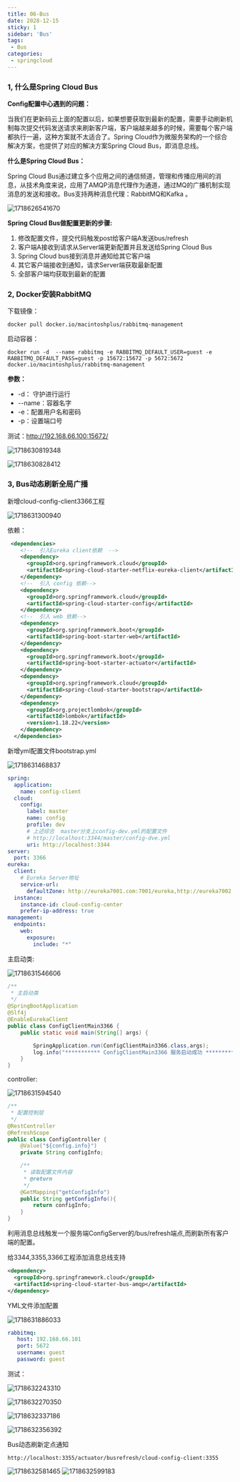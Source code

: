 ```yaml
---
title: 06-Bus
date: 2028-12-15
sticky: 1
sidebar: 'Bus'
tags:
 - Bus
categories:
 - springcloud
---
```


### 1, 什么是Spring Cloud Bus



**Config配置中心遇到的问题：**

当我们在更新码云上面的配置以后，如果想要获取到最新的配置，需要手动刷新机制每次提交代码发送请求来刷新客户端，客户端越来越多的时候，需要每个客户端都执行一遍，这种方案就不太适合了。Spring Cloud作为微服务架构的一个综合解决方案，也提供了对应的解决方案Spring Cloud Bus，即消息总线。



**什么是Spring Cloud Bus：**

Spring Cloud Bus通过建立多个应用之间的通信频道，管理和传播应用间的消息，从技术角度来说，应用了AMQP消息代理作为通道，通过MQ的广播机制实现消息的发送和接收。Bus支持两种消息代理：RabbitMQ和Kafka 。

![1718626541670](assets/1718626541670.png)

**Spring Cloud Bus做配置更新的步骤:**

1. 修改配置文件，提交代码触发post给客户端A发送bus/refresh
2. 客户端A接收到请求从Server端更新配置并且发送给Spring Cloud Bus
3. Spring Cloud bus接到消息并通知给其它客户端
4. 其它客户端接收到通知，请求Server端获取最新配置
5. 全部客户端均获取到最新的配置





### 2, Docker安装RabbitMQ



下载镜像：

```
docker pull docker.io/macintoshplus/rabbitmq-management
```



启动容器：

```
docker run -d  --name rabbitmq -e RABBITMQ_DEFAULT_USER=guest -e RABBITMQ_DEFAULT_PASS=guest -p 15672:15672 -p 5672:5672 docker.io/macintoshplus/rabbitmq-management
```



**参数：**

- -d： 守护进行运行
- --name：容器名字
- -e：配置用户名和密码
- -p：设置端口号



测试：http://192.168.66.100:15672/

![1718630819348](assets/1718630819348.png)

![1718630828412](assets/1718630828412.png)









### 3, Bus动态刷新全局广播

新增cloud-config-client3366工程

![1718631300940](assets/1718631300940.png)



依赖：

```xml
 <dependencies>
    <!--  引入Eureka client依赖  -->
    <dependency>
      <groupId>org.springframework.cloud</groupId>
      <artifactId>spring-cloud-starter-netflix-eureka-client</artifactId>
    </dependency>
    <!--  引入 config 依赖-->
    <dependency>
      <groupId>org.springframework.cloud</groupId>
      <artifactId>spring-cloud-starter-config</artifactId>
    </dependency>
    <!--  引入 web 依赖-->
    <dependency>
      <groupId>org.springframework.boot</groupId>
      <artifactId>spring-boot-starter-web</artifactId>
    </dependency>
    <dependency>
      <groupId>org.springframework.boot</groupId>
      <artifactId>spring-boot-starter-actuator</artifactId>
    </dependency>
    <dependency>
      <groupId>org.springframework.cloud</groupId>
      <artifactId>spring-cloud-starter-bootstrap</artifactId>
    </dependency>
    <dependency>
      <groupId>org.projectlombok</groupId>
      <artifactId>lombok</artifactId>
      <version>1.18.22</version>
    </dependency>
  </dependencies>
```



新增yml配置文件bootstrap.yml

![1718631468837](assets/1718631468837.png)

```yml
spring:
  application:
    name: config-client
  cloud:
    config:
      label: master
      name: config
      profile: dev
      # 上述综合  master分支上config-dev.yml的配置文件
      # http://localhost:3344/master/config-dve.yml
      uri: http://localhost:3344
server:
  port: 3366
eureka:
  client:
    # Eureka Server地址
    service-url:
      defaultZone: http://eureka7001.com:7001/eureka,http://eureka7002.com:7002/eureka
  instance:
    instance-id: cloud-config-center
    prefer-ip-address: true
management:
  endpoints:
    web:
      exposure:
        include: "*"
```



主启动类:

![1718631546606](assets/1718631546606.png)

```java
/**
 * 主启动类
 */
@SpringBootApplication
@Slf4j
@EnableEurekaClient
public class ConfigClientMain3366 {
    public static void main(String[] args) {

        SpringApplication.run(ConfigClientMain3366.class,args);
        log.info("*********** ConfigClientMain3366 服务启动成功 *********");
    }
}
```



controller:

![1718631594540](assets/1718631594540.png)

```java
/**
 * 配置控制层
 */
@RestController
@RefreshScope
public class ConfigController {
    @Value("${config.info}")
    private String configInfo;

    /**
     * 读取配置文件内容
     * @return
     */
    @GetMapping("getConfigInfo")
    public String getConfigInfo(){
        return configInfo;
    }
}
```

利用消息总线触发一个服务端ConfigServer的/bus/refresh端点,而刷新所有客户端的配置。



给3344,3355,3366工程添加消息总线支持

```xml
<dependency>
  <groupId>org.springframework.cloud</groupId>
  <artifactId>spring-cloud-starter-bus-amqp</artifactId>
</dependency>
```



YML文件添加配置

![1718631886033](assets/1718631886033.png)

```yml
rabbitmq:
   host: 192.168.66.101
   port: 5672
   username: guest
   password: guest
```



测试：

![1718632243310](assets/1718632243310.png)

![1718632270350](assets/1718632270350.png)

![1718632337186](assets/1718632337186.png)

![1718632356392](assets/1718632356392.png)



Bus动态刷新定点通知

```
http://localhost:3355/actuator/busrefresh/cloud-config-client:3355
```

![1718632581465](assets/1718632581465.png)
![1718632599183](assets/1718632599183.png)























